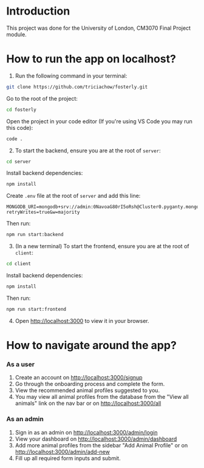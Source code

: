 # Introduction

This project was done for the University of London, CM3070 Final Project module.

# How to run the app on localhost?

1. Run the following command in your terminal:

```sh
git clone https://github.com/triciachow/fosterly.git
```

Go to the root of the project:

```sh
cd fosterly
```

Open the project in your code editor (If you're using VS Code you may run this code):

```sh
code .
```

2. To start the backend, ensure you are at the root of `server`:

```sh
cd server
```

Install backend dependencies:

```sh
npm install
```

Create `.env` file at the root of `server` and add this line:

```
MONGODB_URI=mongodb+srv://admin:0NavoaG80rI5oRsh@Cluster0.pyganty.mongodb.net/?retryWrites=true&w=majority
```

Then run:

```sh
npm run start:backend
```

3. (In a new terminal) To start the frontend, ensure you are at the root of `client`:

```sh
cd client
```

Install backend dependencies:

```sh
npm install
```

Then run:

```sh
npm run start:frontend
```

4. Open [http://localhost:3000](http://localhost:3000) to view it in your browser.

# How to navigate around the app?

### As a user

1. Create an account on [http://localhost:3000/signup](http://localhost:3000/signup)
2. Go through the onboarding process and complete the form.
3. View the recommended animal profiles suggested to you.
4. You may view all animal profiles from the database from the "View all animals" link on the nav bar or on [http://localhost:3000/all](http://localhost:3000/all)

### As an admin

1. Sign in as an admin on [http://localhost:3000/admin/login](http://localhost:3000/admin/login)
2. View your dashboard on [http://localhost:3000/admin/dashboard](http://localhost:3000/admin/dashboard)
3. Add more animal profiles from the sidebar "Add Animal Profile" or on [http://localhost:3000/admin/add-new](http://localhost:3000/admin/add-new)
4. Fill up all required form inputs and submit.
